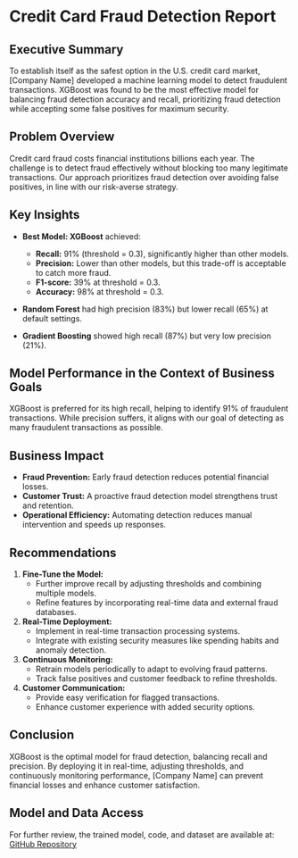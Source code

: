 # Credit Card Fraud Detection Report

## Executive Summary
To establish itself as the safest option in the U.S. credit card market, [Company Name] developed a machine learning model to detect fraudulent transactions. XGBoost was found to be the most effective model for balancing fraud detection accuracy and recall, prioritizing fraud detection while accepting some false positives for maximum security.

## Problem Overview
Credit card fraud costs financial institutions billions each year. The challenge is to detect fraud effectively without blocking too many legitimate transactions. Our approach prioritizes fraud detection over avoiding false positives, in line with our risk-averse strategy.

## Key Insights
- **Best Model: XGBoost** achieved:
  - **Recall:** 91% (threshold = 0.3), significantly higher than other models.
  - **Precision:** Lower than other models, but this trade-off is acceptable to catch more fraud.
  - **F1-score:** 39% at threshold = 0.3.
  - **Accuracy:** 98% at threshold = 0.3.
  
- **Random Forest** had high precision (83%) but lower recall (65%) at default settings.
- **Gradient Boosting** showed high recall (87%) but very low precision (21%).

## Model Performance in the Context of Business Goals
XGBoost is preferred for its high recall, helping to identify 91% of fraudulent transactions. While precision suffers, it aligns with our goal of detecting as many fraudulent transactions as possible.

## Business Impact
- **Fraud Prevention:** Early fraud detection reduces potential financial losses.
- **Customer Trust:** A proactive fraud detection model strengthens trust and retention.
- **Operational Efficiency:** Automating detection reduces manual intervention and speeds up responses.

## Recommendations
1. **Fine-Tune the Model:**
   - Further improve recall by adjusting thresholds and combining multiple models.
   - Refine features by incorporating real-time data and external fraud databases.
2. **Real-Time Deployment:**
   - Implement in real-time transaction processing systems.
   - Integrate with existing security measures like spending habits and anomaly detection.
3. **Continuous Monitoring:**
   - Retrain models periodically to adapt to evolving fraud patterns.
   - Track false positives and customer feedback to refine thresholds.
4. **Customer Communication:**
   - Provide easy verification for flagged transactions.
   - Enhance customer experience with added security options.

## Conclusion
XGBoost is the optimal model for fraud detection, balancing recall and precision. By deploying it in real-time, adjusting thresholds, and continuously monitoring performance, [Company Name] can prevent financial losses and enhance customer satisfaction.

## Model and Data Access
For further review, the trained model, code, and dataset are available at:  
[GitHub Repository](https://github.com/luluhsu727/data-science-portfolio/tree/main/Fraud%20Detection)
